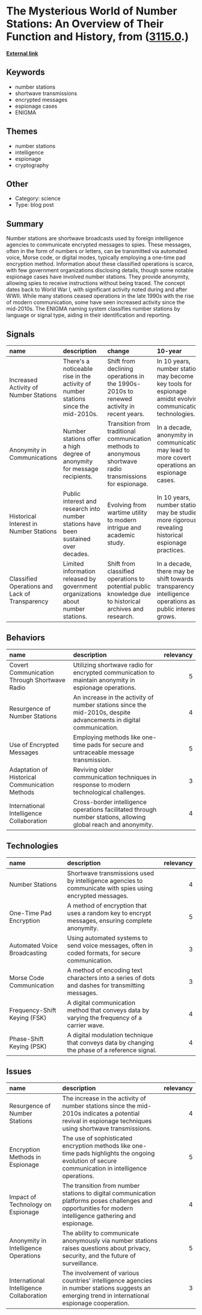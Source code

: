 # __The Mysterious World of Number Stations: An Overview of Their Function and History__, from ([3115.0](https://kghosh.substack.com/p/3115.0).)

__[External link](https://priyom.org/number-stations)__



## Keywords

* number stations
* shortwave transmissions
* encrypted messages
* espionage cases
* ENIGMA

## Themes

* number stations
* intelligence
* espionage
* cryptography

## Other

* Category: science
* Type: blog post

## Summary

Number stations are shortwave broadcasts used by foreign intelligence agencies to communicate encrypted messages to spies. These messages, often in the form of numbers or letters, can be transmitted via automated voice, Morse code, or digital modes, typically employing a one-time pad encryption method. Information about these classified operations is scarce, with few government organizations disclosing details, though some notable espionage cases have involved number stations. They provide anonymity, allowing spies to receive instructions without being traced. The concept dates back to World War I, with significant activity noted during and after WWII. While many stations ceased operations in the late 1990s with the rise of modern communication, some have seen increased activity since the mid-2010s. The ENIGMA naming system classifies number stations by language or signal type, aiding in their identification and reporting.

## Signals

| name                                           | description                                                                         | change                                                                                                      | 10-year                                                                                                     | driving-force                                                                                               |   relevancy |
|:-----------------------------------------------|:------------------------------------------------------------------------------------|:------------------------------------------------------------------------------------------------------------|:------------------------------------------------------------------------------------------------------------|:------------------------------------------------------------------------------------------------------------|------------:|
| Increased Activity of Number Stations          | There's a noticeable rise in the activity of number stations since the mid-2010s.   | Shift from declining operations in the 1990s-2010s to renewed activity in recent years.                     | In 10 years, number stations may become key tools for espionage amidst evolving communication technologies. | The need for secure, anonymous communication methods in espionage as digital tracking increases.            |           4 |
| Anonymity in Communications                    | Number stations offer a high degree of anonymity for message recipients.            | Transition from traditional communication methods to anonymous shortwave radio transmissions for espionage. | In a decade, anonymity in communications may lead to more covert operations and espionage cases.            | Growing concerns over surveillance and the desire for untraceable communication in intelligence operations. |           5 |
| Historical Interest in Number Stations         | Public interest and research into number stations have been sustained over decades. | Evolving from wartime utility to modern intrigue and academic study.                                        | In 10 years, number stations may be studied more rigorously, revealing historical espionage practices.      | Curiosity about historical intelligence methods in the context of modern technology and privacy.            |           3 |
| Classified Operations and Lack of Transparency | Limited information released by government organizations about number stations.     | Shift from classified operations to potential public knowledge due to historical archives and research.     | In a decade, there may be a shift towards transparency in intelligence operations as public interest grows. | The push for transparency in government operations and historical accountability.                           |           4 |

## Behaviors

| name                                           | description                                                                                                        |   relevancy |
|:-----------------------------------------------|:-------------------------------------------------------------------------------------------------------------------|------------:|
| Covert Communication Through Shortwave Radio   | Utilizing shortwave radio for encrypted communication to maintain anonymity in espionage operations.               |           5 |
| Resurgence of Number Stations                  | An increase in the activity of number stations since the mid-2010s, despite advancements in digital communication. |           4 |
| Use of Encrypted Messages                      | Employing methods like one-time pads for secure and untraceable message transmission.                              |           5 |
| Adaptation of Historical Communication Methods | Reviving older communication techniques in response to modern technological challenges.                            |           3 |
| International Intelligence Collaboration       | Cross-border intelligence operations facilitated through number stations, allowing global reach and anonymity.     |           4 |

## Technologies

| name                         | description                                                                                               |   relevancy |
|:-----------------------------|:----------------------------------------------------------------------------------------------------------|------------:|
| Number Stations              | Shortwave transmissions used by intelligence agencies to communicate with spies using encrypted messages. |           4 |
| One-Time Pad Encryption      | A method of encryption that uses a random key to encrypt messages, ensuring complete anonymity.           |           5 |
| Automated Voice Broadcasting | Using automated systems to send voice messages, often in coded formats, for secure communication.         |           3 |
| Morse Code Communication     | A method of encoding text characters into a series of dots and dashes for transmitting messages.          |           3 |
| Frequency-Shift Keying (FSK) | A digital communication method that conveys data by varying the frequency of a carrier wave.              |           4 |
| Phase-Shift Keying (PSK)     | A digital modulation technique that conveys data by changing the phase of a reference signal.             |           4 |

## Issues

| name                                     | description                                                                                                                                                |   relevancy |
|:-----------------------------------------|:-----------------------------------------------------------------------------------------------------------------------------------------------------------|------------:|
| Resurgence of Number Stations            | The increase in the activity of number stations since the mid-2010s indicates a potential revival in espionage techniques using shortwave transmissions.   |           4 |
| Encryption Methods in Espionage          | The use of sophisticated encryption methods like one-time pads highlights the ongoing evolution of secure communication in intelligence operations.        |           5 |
| Impact of Technology on Espionage        | The transition from number stations to digital communication platforms poses challenges and opportunities for modern intelligence gathering and espionage. |           4 |
| Anonymity in Intelligence Operations     | The ability to communicate anonymously via number stations raises questions about privacy, security, and the future of surveillance.                       |           5 |
| International Intelligence Collaboration | The involvement of various countries' intelligence agencies in number stations suggests an emerging trend in international espionage cooperation.          |           3 |